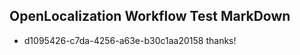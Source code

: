 ## OpenLocalization Workflow Test MarkDown
* d1095426-c7da-4256-a63e-b30c1aa20158 
thanks!<!--HONumber=Mar16_HO2-->
